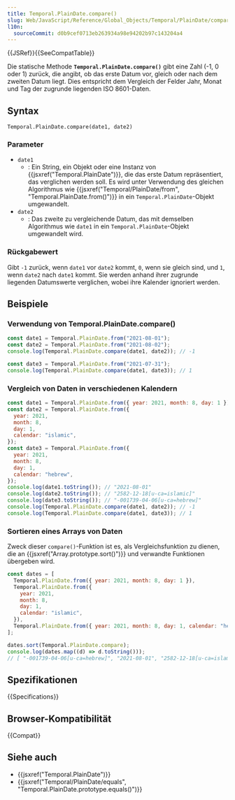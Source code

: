 ```yaml
---
title: Temporal.PlainDate.compare()
slug: Web/JavaScript/Reference/Global_Objects/Temporal/PlainDate/compare
l10n:
  sourceCommit: d0b9cef0713eb263934a98e94202b97c143204a4
---
```


{{JSRef}}{{SeeCompatTable}}

Die statische Methode **`Temporal.PlainDate.compare()`** gibt eine Zahl (-1, 0 oder 1) zurück, die angibt, ob das erste Datum vor, gleich oder nach dem zweiten Datum liegt. Dies entspricht dem Vergleich der Felder Jahr, Monat und Tag der zugrunde liegenden ISO 8601-Daten.

## Syntax

```js-nolint
Temporal.PlainDate.compare(date1, date2)
```

### Parameter

- `date1`
  - : Ein String, ein Objekt oder eine Instanz von {{jsxref("Temporal.PlainDate")}}, die das erste Datum repräsentiert, das verglichen werden soll. Es wird unter Verwendung des gleichen Algorithmus wie {{jsxref("Temporal/PlainDate/from", "Temporal.PlainDate.from()")}} in ein `Temporal.PlainDate`-Objekt umgewandelt.
- `date2`
  - : Das zweite zu vergleichende Datum, das mit demselben Algorithmus wie `date1` in ein `Temporal.PlainDate`-Objekt umgewandelt wird.

### Rückgabewert

Gibt `-1` zurück, wenn `date1` vor `date2` kommt, `0`, wenn sie gleich sind, und `1`, wenn `date2` nach `date1` kommt. Sie werden anhand ihrer zugrunde liegenden Datumswerte verglichen, wobei ihre Kalender ignoriert werden.

## Beispiele

### Verwendung von Temporal.PlainDate.compare()

```js
const date1 = Temporal.PlainDate.from("2021-08-01");
const date2 = Temporal.PlainDate.from("2021-08-02");
console.log(Temporal.PlainDate.compare(date1, date2)); // -1

const date3 = Temporal.PlainDate.from("2021-07-31");
console.log(Temporal.PlainDate.compare(date1, date3)); // 1
```

### Vergleich von Daten in verschiedenen Kalendern

```js
const date1 = Temporal.PlainDate.from({ year: 2021, month: 8, day: 1 });
const date2 = Temporal.PlainDate.from({
  year: 2021,
  month: 8,
  day: 1,
  calendar: "islamic",
});
const date3 = Temporal.PlainDate.from({
  year: 2021,
  month: 8,
  day: 1,
  calendar: "hebrew",
});
console.log(date1.toString()); // "2021-08-01"
console.log(date2.toString()); // "2582-12-18[u-ca=islamic]"
console.log(date3.toString()); // "-001739-04-06[u-ca=hebrew]"
console.log(Temporal.PlainDate.compare(date1, date2)); // -1
console.log(Temporal.PlainDate.compare(date1, date3)); // 1
```

### Sortieren eines Arrays von Daten

Zweck dieser `compare()`-Funktion ist es, als Vergleichsfunktion zu dienen, die an {{jsxref("Array.prototype.sort()")}} und verwandte Funktionen übergeben wird.

```js
const dates = [
  Temporal.PlainDate.from({ year: 2021, month: 8, day: 1 }),
  Temporal.PlainDate.from({
    year: 2021,
    month: 8,
    day: 1,
    calendar: "islamic",
  }),
  Temporal.PlainDate.from({ year: 2021, month: 8, day: 1, calendar: "hebrew" }),
];

dates.sort(Temporal.PlainDate.compare);
console.log(dates.map((d) => d.toString()));
// [ "-001739-04-06[u-ca=hebrew]", "2021-08-01", "2582-12-18[u-ca=islamic]" ]
```

## Spezifikationen

{{Specifications}}

## Browser-Kompatibilität

{{Compat}}

## Siehe auch

- {{jsxref("Temporal.PlainDate")}}
- {{jsxref("Temporal/PlainDate/equals", "Temporal.PlainDate.prototype.equals()")}}

